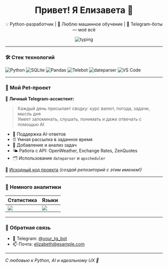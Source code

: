 <h1 align="center">Привет! Я Елизавета 🌿</h1>
<p align="center">
  💡 Python-разработчик | 🧠 Люблю машинное обучение | 🤖 Telegram-боты — моё всё
</p>

<p align="center">
  <img src="https://readme-typing-svg.demolab.com?font=Fira+Code&size=20&pause=1000&center=true&vCenter=true&width=440&lines=Создаю+Telegram-ботов+с+AI+и+душой;Автоматизирую+рутину;Прокачиваю+скиллы+в+Data+Science" alt="typing" />
</p>

---

### 🛠 Стек технологий

![Python](https://img.shields.io/badge/-Python-333?style=for-the-badge&logo=python)
![SQLite](https://img.shields.io/badge/-SQLite-07405E?style=for-the-badge&logo=sqlite)
![Pandas](https://img.shields.io/badge/-Pandas-130654?style=for-the-badge&logo=pandas)
![Telebot](https://img.shields.io/badge/-Telebot-26A5E4?style=for-the-badge&logo=telegram)
![dateparser](https://img.shields.io/badge/-Dateparser-FE7A16?style=for-the-badge)
![VS Code](https://img.shields.io/badge/-VS%20Code-007ACC?style=for-the-badge&logo=visual-studio-code)

---

### 🌟 Мой Pet-проект

📱 **Личный Telegram-ассистент:**
> Каждый день присылает сводку: курс валют, погода, задачи, мысль дня  
> Умеет запоминать, слушать, понимать и даже отвечать с помощью AI

- 🧠 Поддержка AI-ответов
- ⏰ Умная рассылка в заданное время
- 🧾 Добавление и анализ задач
- 🌤 Работа с API: OpenWeather, Exchange Rates, ZenQuotes
- 🗂 Использование `dateparser` и `apscheduler`

🔗 [Исходный код проекта](https://github.com/Elizabeth-Lukina/telegram-assistant) *(создай репозиторий с этим именем!)*

---

### 🧠 Немного аналитики

| Статистика | Языки |
|------------|-------|
| ![](https://github-readme-stats.vercel.app/api?username=Elizabeth-Lukina&show_icons=true&theme=radical) | ![](https://github-readme-stats.vercel.app/api/top-langs/?username=Elizabeth-Lukina&layout=compact&theme=radical) |

---

### 💬 Обратная связь
- 📩 Telegram: [@your_tg_bot](https://t.me/your_tg_bot)
- 📫 Почта: elizabeth@example.com

---

_С любовью к Python, AI и идеальному UX 💚_

